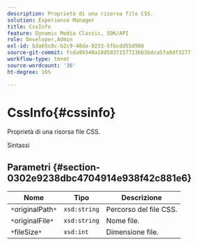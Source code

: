 ```yaml
---
description: Proprietà di una risorsa file CSS.
solution: Experience Manager
title: CssInfo
feature: Dynamic Media Classic, SDK/API
role: Developer,Admin
exl-id: b3a65c0c-b2c9-48da-9233-5fbcdd55d986
source-git-commit: fcda99340a18d5037157723bb3bdca5fa9df3277
workflow-type: tm+mt
source-wordcount: '36'
ht-degree: 16%

---
```


# CssInfo{#cssinfo}

Proprietà di una risorsa file CSS.

Sintassi

## Parametri {#section-0302e9238dbc4704914e938f42c881e6}

| Nome | Tipo | Descrizione |
|---|---|---|
| `*`originalPath`*` | `xsd:string` | Percorso del file CSS. |
| `*`originalFile`*` | `xsd:string` | Nome file. |
| `*`fileSize`*` | `xsd:int` | Dimensione file. |
